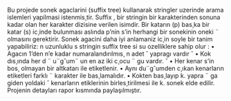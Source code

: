 Bu projede sonek agaclarini (suffix tree)
kullanarak stringler uzerinde arama islemleri
yapilmasi istenmis¸tir.
Suffix , bir stringin bir karakterinden sonuna kadar
olan her karakter dizisine verilen isimdir. Bir
katarın (p) bas¸ka bir katar (s) ic¸inde bulunması
aslında p’nin s’in herhangi bir sonekinin oneki ¨
olmasını gerektirir.
Sonek agacini daha iyi anlamaniz ic¸in soyle bir
tanim yapabiliriz:
n uzunluklu s stringin suffix tree si su ozelliklere
sahip olur :
• Agacın 1’den n’e kadar numaralandırılmıs¸ n adet ˘
yapragı vardır ˘
• Kok dıs¸ında her d ¨ u¨g˘um¨ un en az iki c¸ocu ¨ gu vardır. ˘
• Her kenar s’in bos¸ olmayan bir altkatarı ile
etiketlenir.
• Aynı du¨g˘umden c¸ıkan kenarların etiketleri farklı ¨
karakter ile bas¸lamalıdır.
• Kokten bas¸layıp k. yapra ¨ ga giden yoldaki ˘
kenarların etiklerinin birles¸tirilmesi ile k. sonek
elde edilir.
Projenin detayları rapor kısmında paylaşılmıştır.
